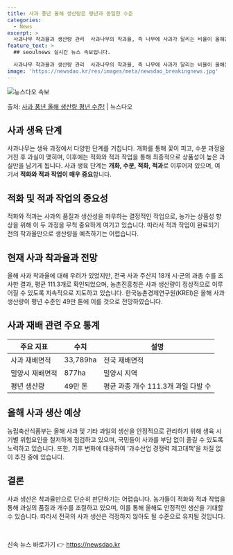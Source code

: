 ```yaml
---
title: 사과 풍년 올해 생산량은 평년과 동일한 수준
categories:
  - News
excerpt: >
  사과나무 착과율과 생산량 관리  사과나무의 착과율, 즉 나무에 사과가 달리는 비율이 올해는 30% 수준에 그…
feature_text: >
  ## seoulnews 실시간 뉴스 속보입니다.

  사과나무 착과율과 생산량 관리  사과나무의 착과율, 즉 나무에 사과가 달리는 비율이 올해는 30% 수준에 그…
image: 'https://newsdao.kr/res/images/meta/newsdao_breakingnews.jpg'
---
```


![뉴스다오 속보](https://newsdao.kr/res/images/meta/newsdao_breakingnews.jpg)

<p>출처: <a href="https://newsdao.kr/3999" rel="dofollow">사과 풍년 올해 생산량 평년 수준!</a> | 뉴스다오</p>

<h2 data-ke-size="size26">사과 생육 단계</h2>
<p data-ke-size="size16">사과나무는 생육 과정에서 다양한 단계를 거칩니다. 개화를 통해 꽃이 피고, 수분 과정을 거친 후 과실이 맺히며, 이후에는 적화와 적과 작업을 통해 최종적으로 상품성이 높은 과실만을 남기게 됩니다. 사과 생육 단계는 <b>개화, 수분, 적화, 적과</b>로 이루어져 있으며, 여기서 <b>적화와 적과 작업이 매우 중요</b>합니다.</p>

<h2 data-ke-size="size26">적화 및 적과 작업의 중요성</h2>
<p data-ke-size="size16">적화와 적과는 사과의 품질과 생산성을 좌우하는 결정적인 작업으로, 농가는 상품성 향상을 위해 이 두 과정을 무척 중요하게 여기고 있습니다. 따라서 적과 작업이 완료되기 전의 착과율만으로 생산량을 예측하기는 어렵습니다.</p>

<h2 data-ke-size="size26">현재 사과 착과율과 전망</h2>
<p data-ke-size="size16">올해 사과 착과율에 대해 우려가 있었지만, 전국 사과 주산지 18개 시·군의 과총 수를 조사한 결과, 평균 111.3개로 확인되었으며, 농촌진흥청은 사과 생산량이 정상적으로 이루어질 수 있도록 지속적으로 지도하고 있습니다. 한국농촌경제연구원(KREI)은 올해 사과 생산량이 평년 수준인 49만 톤에 이를 것으로 전망하였습니다.</p>

<h2 data-ke-size="size26">사과 재배 관련 주요 통계</h2>
<table>
	<thead>
		<tr>
			<th>주요 지표</th>
			<th>수치</th>
			<th>설명</th>
		</tr>
	</thead>
	<tbody>
		<tr>
			<td>사과 재배면적</td>
			<td>33,789ha</td>
			<td>전국 재배면적</td>
		</tr>
		<tr>
			<td>밀양시 재배면적</td>
			<td>877ha</td>
			<td>밀양시 지역</td>
		</tr>
		<tr>
			<td>평년 생산량</td>
			<td>49만 톤</td>
			<td>평균 과총 개수 111.3개 과일 다발 수</td>
		</tr>
	</tbody>
</table>

<h2 data-ke-size="size26">올해 사과 생산 예상</h2>
<p data-ke-size="size16">농립축산식품부는 올해 사과 및 기타 과일의 생산을 안정적으로 관리하기 위해 생육 시기별 위험요인을 철저하게 점검하고 있으며, 국민들이 사과를 부담 없이 즐길 수 있도록 노력하고 있습니다. 또한, 기후 변화에 대응하여 '과수산업 경쟁력 제고대책'을 차질 없이 추진 중에 있습니다.</p>

<h2 data-ke-size="size26">결론</h2>
<p data-ke-size="size16">사과 생산은 착과율만으로 단순히 판단하기는 어렵습니다. 농가들이 적화와 적과 작업을 통해 과실의 품질과 개수를 조절하고 있으며, 이를 통해 올해도 안정적인 생산을 기대할 수 있습니다. 따라서 전국의 사과 생산은 걱정하지 않아도 될 수준으로 유지될 것입니다.</p>
<p data-ke-size="size16">&nbsp;</p> 

신속 뉴스 바로가기 👉 <a href="https://newsdao.kr" rel="dofollow">https://newsdao.kr</a>


